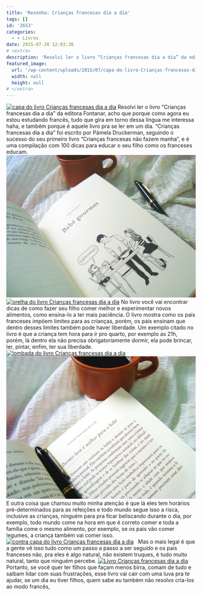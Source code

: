 ```yaml
---
title: 'Resenha: Crianças francesas dia a dia'
tags: []
id: '2653'
categories:
  - - Livros
date: 2015-07-20 12:03:38
# <extra>
description: 'Resolvi ler o livro “Crianças francesas dia a dia” da editora Fontanar, acho que porque como agora eu estou estudando francês, tudo que gira em torno dessa língua me interessa haha, e também porque é aquele livro pra se ler em um dia. “Crianças francesas dia a dia” foi escrito por Pámela Druckerman, seguindo o sucesso do seu primeiro livro “Crianças francesas não fazem manha”, e é uma compilação com 100 dicas para educar o seu filho como os franceses educam. No livro você vai encontrar dicas de como fazer seu filho comer melhor e experimentar novos alimentos, como ensina-lo a ter mais paciência. O livro mostra como os pais franceses impõem limites para as crianças, porém, os pais ensinam que dentro desses limites também pode haver liberdade. Um exemplo citado no livro é que a criança tem hora para &hellip;'
featured_image: 
  url: '/wp-content/uploads/2015/07/capa-do-livro-Crianças-francesas-dia-a-dia-1024x768.jpg'
  width: null
  height: null
# </extra>
---
```


[![capa do livro Crianças francesas dia a dia](/wp-content/uploads/2015/07/capa-do-livro-Crianças-francesas-dia-a-dia-1024x768.jpg)](/wp-content/uploads/2015/07/capa-do-livro-Crianças-francesas-dia-a-dia.jpg) Resolvi ler o livro “Crianças francesas dia a dia” da editora Fontanar, acho que porque como agora eu estou estudando francês, tudo que gira em torno dessa língua me interessa haha, e também porque é aquele livro pra se ler em um dia. “Crianças francesas dia a dia” foi escrito por Pámela Druckerman, seguindo o sucesso do seu primeiro livro “Crianças francesas não fazem manha”, e é uma compilação com 100 dicas para educar o seu filho como os franceses educam. [![páginas do livro Crianças francesas dia a dia](/wp-content/uploads/2015/07/páginas-do-livro-Crianças-francesas-dia-a-dia-1024x768.jpg)](/wp-content/uploads/2015/07/páginas-do-livro-Crianças-francesas-dia-a-dia.jpg) [![orelha do livro Crianças francesas dia a dia](/wp-content/uploads/2015/07/orelha-do-livro-Crianças-francesas-dia-a-dia-1024x768.jpg)](/wp-content/uploads/2015/07/orelha-do-livro-Crianças-francesas-dia-a-dia.jpg) No livro você vai encontrar dicas de como fazer seu filho comer melhor e experimentar novos alimentos, como ensina-lo a ter mais paciência. O livro mostra como os pais franceses impõem limites para as crianças, porém, os pais ensinam que dentro desses limites também pode haver liberdade. Um exemplo citado no livro é que a criança tem hora para ir pro quarto, por exemplo as 21h, porém, lá dentro ela não precisa obrigatoriamente dormir, ela pode brincar, ler, pintar, enfim, ter sua liberdade. [![lombada do livro Crianças francesas dia a dia](/wp-content/uploads/2015/07/lombada-do-livro-Crianças-francesas-dia-a-dia-1024x768.jpg)](/wp-content/uploads/2015/07/lombada-do-livro-Crianças-francesas-dia-a-dia.jpg) [![página do livro Crianças francesas dia a dia](/wp-content/uploads/2015/07/página-do-livro-Crianças-francesas-dia-a-dia-1024x768.jpg)](/wp-content/uploads/2015/07/página-do-livro-Crianças-francesas-dia-a-dia.jpg) E outra coisa que chamou muito minha atenção é que lá eles tem horários pré-determinados para as refeições e todo mundo segue isso a risca, inclusive as crianças, ninguém para pra ficar beliscando durante o dia, por exemplo, todo mundo come na hora em que é correto comer e toda a família come o mesmo alimento, por exemplo, se os pais vão comer legumes, a criança também vai comer isso. [![contra capa do livro Crianças francesas dia a dia](/wp-content/uploads/2015/07/contra-capa-do-livro-Crianças-francesas-dia-a-dia-1024x768.jpg)](/wp-content/uploads/2015/07/contra-capa-do-livro-Crianças-francesas-dia-a-dia.jpg)   Mas o mais legal é que a gente vê isso tudo como um passo a passo a ser seguido e os pais franceses não, pra eles é algo natural, não existem truques, é tudo muito natural, tanto que ninguém percebe. [![Livro Crianças francesas dia a dia](/wp-content/uploads/2015/07/Livro-Crianças-francesas-dia-a-dia-1024x768.jpg)](/wp-content/uploads/2015/07/Livro-Crianças-francesas-dia-a-dia.jpg) Portanto, se você quer ter filhos que façam menos birra, comam de tudo e saibam lidar com suas frustrações, esse livro vai cair com uma luva pra te ajudar, se um dia eu tiver filhos, quem sabe eu também não resolvo cria-los ao modo francês,
